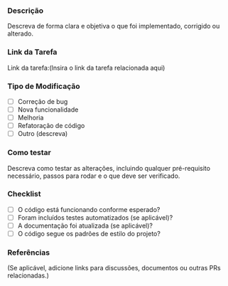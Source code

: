 ### Descrição

Descreva de forma clara e objetiva o que foi implementado, corrigido ou alterado.

### Link da Tarefa

Link da tarefa:(Insira o link da tarefa relacionada aqui)

### Tipo de Modificação

- [ ] Correção de bug
- [ ] Nova funcionalidade
- [ ] Melhoria
- [ ] Refatoração de código
- [ ] Outro (descreva)

### Como testar

Descreva como testar as alterações, incluindo qualquer pré-requisito necessário, passos para rodar e o que deve ser verificado.

### Checklist

- [ ] O código está funcionando conforme esperado?
- [ ] Foram incluídos testes automatizados (se aplicável)?
- [ ] A documentação foi atualizada (se aplicável)?
- [ ] O código segue os padrões de estilo do projeto?

### Referências

(Se aplicável, adicione links para discussões, documentos ou outras PRs relacionadas.)
